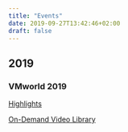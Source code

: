 ```yaml
---
title: "Events"
date: 2019-09-27T13:42:46+02:00
draft: false
---
```


## 2019

### VMworld 2019

[Highlights](https://www.youtube.com/watch?v=OWTbMVec_RM&feature=youtu.be%3Fcid%3D70134000001OHzf&src=em_5cc77df0805d0&mid=28143&eid=CVMW2000047423566)

[On-Demand Video Library](https://videos.vmworld.com/global/2019)
